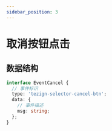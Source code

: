 ```yaml
---
sidebar_position: 3
---
```


# 取消按钮点击

## 数据结构

```typescript
interface EventCancel {
  // 事件标识
  type: 'tezign-selector-cancel-btn';
  data: {
    // 事件描述
    msg: string;
  };
}
```
